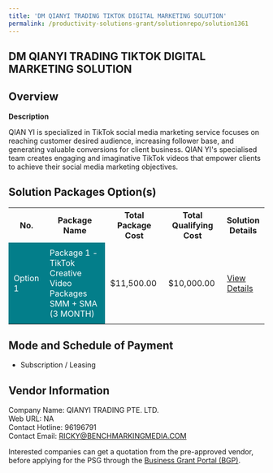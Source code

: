 ```yaml
---
title: 'DM QIANYI TRADING TIKTOK DIGITAL MARKETING SOLUTION'
permalink: /productivity-solutions-grant/solutionrepo/solution1361
---
```


## DM QIANYI TRADING TIKTOK DIGITAL MARKETING SOLUTION

## Overview

**Description**

QIAN YI is specialized in TikTok social media marketing service focuses on reaching customer desired audience, increasing follower base, and generating valuable conversions for client business. QIAN YI's specialised team creates engaging and imaginative TikTok videos that empower clients to achieve their social media marketing objectives.

## Solution Packages Option(s)

<table>
<tr>
<th><b>No.</b></th>
<th><b>Package Name</b></th>
<th><b>Total Package Cost</b></th>
<th><b>Total Qualifying Cost</b></th>
<th><b>Solution Details</b></th>
</tr>
<tr>
<td style='padding: 10px; background-color: #037E8A; color: #FFFFFF;'>Option 1</td>
<td style='padding: 10px; background-color: #037E8A; color: #FFFFFF;'>Package 1 - TikTok Creative Video Packages SMM + SMA (3 MONTH)</td>
<td style='padding: 10px;'>$11,500.00</td>
<td style='padding: 10px;'>$10,000.00</td>
<td style='padding: 10px;'><a href='/images/psg/Qianyi_Trading_Tiktok_DM_Desensitised_Annex3_Part1.pdf' target='_blank'>View Details</a></td>
</tr>
</table>

## Mode and Schedule of Payment

 - Subscription / Leasing

## Vendor Information

 Company Name: QIANYI TRADING PTE. LTD.<br>Web URL: NA <br>Contact Hotline: 96196791 <br>Contact Email: RICKY@BENCHMARKINGMEDIA.COM <br>

Interested companies can get a quotation from the pre-approved vendor, before applying for the PSG through the <a href='https://www.businessgrants.gov.sg/' target='_blank' rel='noopener'>Business Grant Portal (BGP)</a>.

<script src="/jquery/resize-tables.js"></script>
